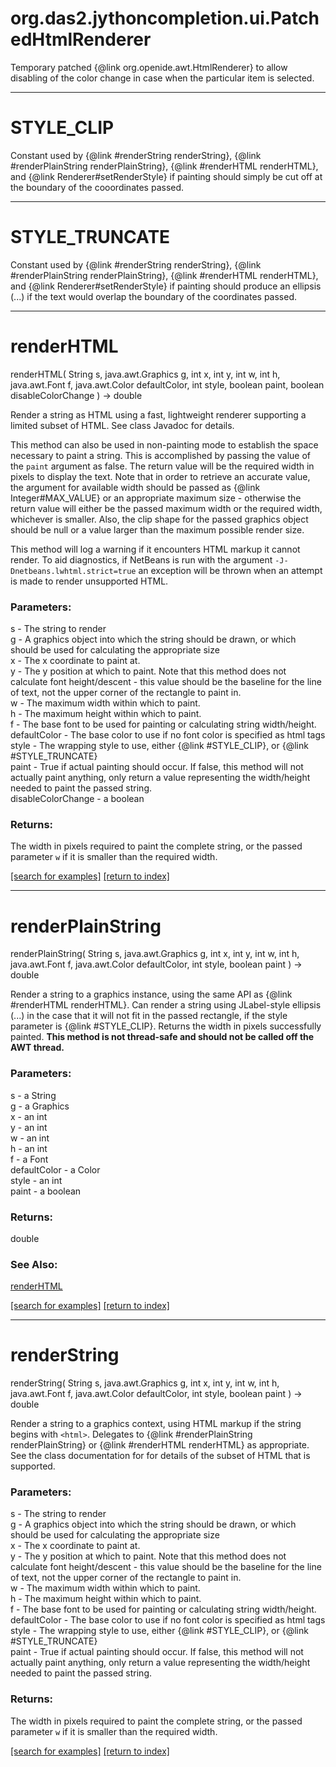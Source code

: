# org.das2.jythoncompletion.ui.PatchedHtmlRenderer

Temporary patched {@link org.openide.awt.HtmlRenderer} to allow disabling
 of the color change in case when the particular item is selected.

***
<a name="STYLE_CLIP"></a>
# STYLE_CLIP

Constant used by {@link #renderString renderString}, {@link #renderPlainString renderPlainString},
 {@link #renderHTML renderHTML}, and {@link Renderer#setRenderStyle}
 if painting should simply be cut off at the boundary of the cooordinates passed.

***
<a name="STYLE_TRUNCATE"></a>
# STYLE_TRUNCATE

Constant used by {@link #renderString renderString}, {@link #renderPlainString renderPlainString},
 {@link #renderHTML renderHTML}, and {@link Renderer#setRenderStyle} if
 painting should produce an ellipsis (...)
 if the text would overlap the boundary of the coordinates passed.

***
<a name="renderHTML"></a>
# renderHTML
renderHTML( String s, java.awt.Graphics g, int x, int y, int w, int h, java.awt.Font f, java.awt.Color defaultColor, int style, boolean paint, boolean disableColorChange ) &rarr; double

Render a string as HTML using a fast, lightweight renderer supporting a limited
 subset of HTML.  See class Javadoc for details.

 <P>
 This method can also be used in non-painting mode to establish the space
 necessary to paint a string.  This is accomplished by passing the value of the
 <code>paint</code> argument as false.  The return value will be the required
 width in pixels
 to display the text.  Note that in order to retrieve an
 accurate value, the argument for available width should be passed
 as {@link Integer#MAX_VALUE} or an appropriate maximum size - otherwise
 the return value will either be the passed maximum width or the required
 width, whichever is smaller.  Also, the clip shape for the passed graphics
 object should be null or a value larger than the maximum possible render size.
 <P>
 This method will log a warning if it encounters HTML markup it cannot
 render.  To aid diagnostics, if NetBeans is run with the argument
 <code>-J-Dnetbeans.lwhtml.strict=true</code> an exception will be thrown
 when an attempt is made to render unsupported HTML.

### Parameters:
s - The string to render
<br>g - A graphics object into which the string should be drawn, or which should be
 used for calculating the appropriate size
<br>x - The x coordinate to paint at.
<br>y - The y position at which to paint.  Note that this method does not calculate font
 height/descent - this value should be the baseline for the line of text, not
 the upper corner of the rectangle to paint in.
<br>w - The maximum width within which to paint.
<br>h - The maximum height within which to paint.
<br>f - The base font to be used for painting or calculating string width/height.
<br>defaultColor - The base color to use if no font color is specified as html tags
<br>style - The wrapping style to use, either {@link #STYLE_CLIP},
 or {@link #STYLE_TRUNCATE}
<br>paint - True if actual painting should occur.  If false, this method will not actually
 paint anything, only return a value representing the width/height needed to
 paint the passed string.
<br>disableColorChange - a boolean

### Returns:
The width in pixels required
 to paint the complete string, or the passed parameter <code>w</code> if it is
 smaller than the required width.

<a href="https://github.com/autoplot/dev/search?q=renderHTML&unscoped_q=renderHTML">[search for examples]</a>
<a href="https://github.com/autoplot/documentation/blob/master/javadoc/index-all.md">[return to index]</a>

***
<a name="renderPlainString"></a>
# renderPlainString
renderPlainString( String s, java.awt.Graphics g, int x, int y, int w, int h, java.awt.Font f, java.awt.Color defaultColor, int style, boolean paint ) &rarr; double

Render a string to a graphics instance, using the same API as {@link #renderHTML renderHTML}.
 Can render a string using JLabel-style ellipsis (...) in the case that
 it will not fit in the passed rectangle, if the style parameter is
 {@link #STYLE_CLIP}. Returns the width in pixels successfully painted.
 <strong>This method is not thread-safe and should not be called off
 the AWT thread.</strong>

### Parameters:
s - a String
<br>g - a Graphics
<br>x - an int
<br>y - an int
<br>w - an int
<br>h - an int
<br>f - a Font
<br>defaultColor - a Color
<br>style - an int
<br>paint - a boolean

### Returns:
double

### See Also:
<a href='#renderHTML'>renderHTML</a> <br>

<a href="https://github.com/autoplot/dev/search?q=renderPlainString&unscoped_q=renderPlainString">[search for examples]</a>
<a href="https://github.com/autoplot/documentation/blob/master/javadoc/index-all.md">[return to index]</a>

***
<a name="renderString"></a>
# renderString
renderString( String s, java.awt.Graphics g, int x, int y, int w, int h, java.awt.Font f, java.awt.Color defaultColor, int style, boolean paint ) &rarr; double

Render a string to a graphics context, using HTML markup if the string
 begins with <code>&lt;html&gt;</code>.  Delegates to {@link #renderPlainString renderPlainString}
 or {@link #renderHTML renderHTML} as appropriate.  See the class documentation for
 for details of the subset of HTML that is
 supported.

### Parameters:
s - The string to render
<br>g - A graphics object into which the string should be drawn, or which should be
 used for calculating the appropriate size
<br>x - The x coordinate to paint at.
<br>y - The y position at which to paint.  Note that this method does not calculate font
 height/descent - this value should be the baseline for the line of text, not
 the upper corner of the rectangle to paint in.
<br>w - The maximum width within which to paint.
<br>h - The maximum height within which to paint.
<br>f - The base font to be used for painting or calculating string width/height.
<br>defaultColor - The base color to use if no font color is specified as html tags
<br>style - The wrapping style to use, either {@link #STYLE_CLIP},
 or {@link #STYLE_TRUNCATE}
<br>paint - True if actual painting should occur.  If false, this method will not actually
 paint anything, only return a value representing the width/height needed to
 paint the passed string.

### Returns:
The width in pixels required
 to paint the complete string, or the passed parameter <code>w</code> if it is
 smaller than the required width.

<a href="https://github.com/autoplot/dev/search?q=renderString&unscoped_q=renderString">[search for examples]</a>
<a href="https://github.com/autoplot/documentation/blob/master/javadoc/index-all.md">[return to index]</a>


